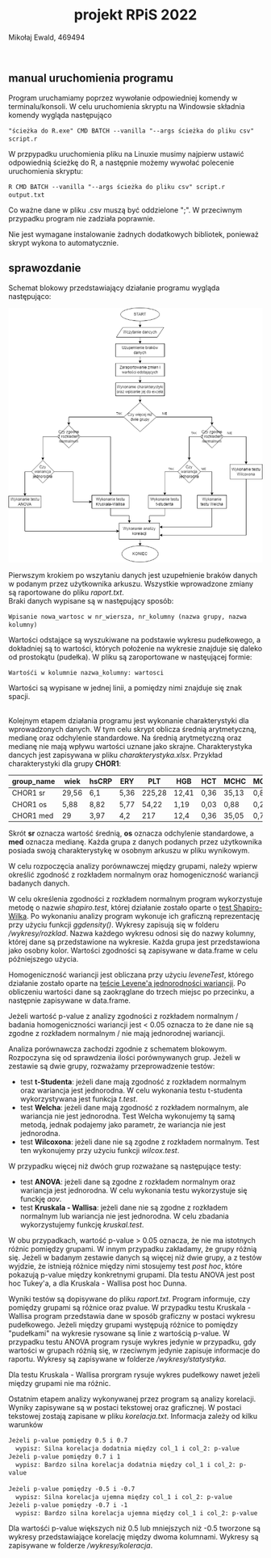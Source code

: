 <h1 align="center"> projekt RPiS 2022 </h1>
Mikołaj Ewald, 469494

&nbsp;<br>

## manual uruchomienia programu

Program uruchamiamy poprzez wywołanie odpowiedniej komendy w terminalu/konsoli. W celu uruchomienia skryptu na Windowsie składnia komendy wygląda następująco 

```
"ścieżka do R.exe" CMD BATCH --vanilla "--args ścieżka do pliku csv" script.r
```
W przpypadku uruchomienia pliku na Linuxie musimy najpierw ustawić odpowiednią ścieżkę do R, a następnie możemy wywołać polecenie uruchomienia skryptu:
```
R CMD BATCH --vanilla "--args ścieżka do pliku csv" script.r output.txt
```
Co ważne dane w pliku .csv muszą być oddzielone ";". W przeciwnym przypadku program nie zadziała poprawnie. 

Nie jest wymagane instalowanie żadnych dodatkowych bibliotek, ponieważ skrypt wykona to automatycznie.

## sprawozdanie
Schemat blokowy przedstawiający działanie programu wygląda następująco: 
<br>

<img src="wykres.png"></imhg>

Pierwszym krokiem po wszytaniu danych jest uzupełnienie braków danych w podanym przez użytkownika arkuszu. Wszystkie wprowadzone zmiany są raportowane do pliku *raport.txt*. <br>
Braki danych wypisane są w następujący sposób:
```
Wpisanie nowa_wartosc w nr_wiersza, nr_kolumny (nazwa grupy, nazwa kolumny)
```
Wartości odstające są wyszukiwane na podstawie wykresu pudełkowego, a dokładniej są to wartości, których położenie na wykresie znajduje się daleko od prostokątu (pudełka). W pliku są zaroportowane w nastęującej formie:
```
Wartośći w kolumnie nazwa_kolumny: wartosci
```
Wartości są wypisane w jednej linii, a pomiędzy nimi znajduje się znak spacji.
<br><br>

Kolejnym etapem działania programu jest wykonanie charakterystyki dla wprowadzonych danych. W tym celu skrypt oblicza średnią arytmetyczną, medianę oraz odchylenie standardowe. Na średnią arytmetyczną oraz medianę nie mają wpływu wartości uznane jako skrajne. Charakterystyka dancych jest zapisywana w pliku *charakterystyka.xlsx*. Przykład charakterystyki dla grupy **CHOR1**:

| group\_name | wiek  | hsCRP | ERY  | PLT    | HGB   | HCT  | MCHC  | MON  | LEU   |
| ----------- | ----- | ----- | ---- | ------ | ----- | ---- | ----- | ---- | ----- |
| CHOR1 sr    | 29,56 | 6,1   | 5,36 | 225,28 | 12,41 | 0,36 | 35,13 | 0,86 | 12,02 |
| CHOR1 os    | 5,88  | 8,82  | 5,77 | 54,22  | 1,19  | 0,03 | 0,88  | 0,29 | 2,58  |
| CHOR1 med   | 29    | 3,97  | 4,2  | 217    | 12,4  | 0,36 | 35,05 | 0,76 | 11,66 |

Skrót **sr** oznacza wartość średnią, **os** oznacza odchylenie standardowe, a **med** oznacza medianę. Każda grupa z danych podanych przez użytkownika posiada swoją charakterystykę w osobnym arkuszu w pliku wynikowym. 

W celu rozpoczęcia analizy porównawczej między grupami, należy wpierw określić zgodność z rozkładem normalnym oraz homogeniczność wariancji badanych danych.

W celu określenia zgodności z rozkładem normalnym program wykorzystuje metodę o nazwie *shapiro.test*, której działanie zostało oparte o [test Shapiro-Wilka](https://pl.wikipedia.org/wiki/Test_Shapiro-Wilka). Po wykonaniu analizy program wykonuje ich graficzną reprezentację przy użyciu funkcji *ggdensity()*. Wykresy zapisują się w folderu */wykresy/rozklad*. Nazwa każdego wykresu odnosi się do nazwy kolumny, której dane są przedstawione na wykresie. Każda grupa jest przedstawiona jako osobny kolor. Wartości zgodności są zapisywane w data.frame w celu późniejszego użycia. 

Homogeniczność wariancji jest obliczana przy użyciu *leveneTest*, którego działanie zostało oparte na [teście Levene'a jednorodności wariancji](https://pl.wikipedia.org/wiki/Test_Levene%E2%80%99a_jednorodno%C5%9Bci_wariancji). Po obliczeniu wartości dane są zaokrąglane do trzech miejsc po przecinku, a następnie zapisywane w data.frame.

Jeżeli wartość p-value z analizy zgodności z rozkładem normalnym / badania homogeniczności wariancji jest < 0.05 oznacza to że dane nie są zgodne z rozkładem normalnym / nie mają jednorodnej wariancji.

Analiza porównawcza zachodzi zgodnie z schematem blokowym. Rozpoczyna się od sprawdzenia ilości porównywanych grup. Jeżeli w zestawie są dwie grupy, rozważamy przeprowadzenie testów:

- test **t-Studenta**: jeżeli dane mają zgodność z rozkładem normalnym oraz wariancja jest jednorodna. W celu wykonania testu t-studenta wykorzystywana jest funkcja *t.test*. 
- test **Welcha**: jeżeli dane mają zgodność z rozkładem normalnym, ale wariancja nie jest jednorodna. Test Welcha wykonujemy tą samą metodą, jednak podajemy jako parametr, że wariancja nie jest jednorodna.
- test **Wilcoxona**: jeżeli dane nie są zgodne z rozkładem normalnym. Test ten wykonujemy przy użyciu funkcji *wilcox.test*.

W przypadku więcej niż dwóch grup rozważane są następujące testy:

- test **ANOVA**: jeżeli dane są zgodne z rozkładem normalnym oraz wariancja jest jednorodna. W celu wykonania testu wykorzystuje się funckję *aov*.
- test **Kruskala - Wallisa**: jeżeli dane nie są zgodne z rozkładem normalnym lub wariancja nie jest jednorodna. W celu zbadania wykorzystujemy funkcję *kruskal.test*.

W obu przypadkach, wartość p-value > 0.05 oznacza, że nie ma istotnych różnic pomiędzy grupami. W innym przypadku zakładamy, że grupy różnią się. Jeżeli w badanym zestawie danych są więcej niż dwie grupy, a z testów wyjdzie, że istnieją różnice między nimi stosujemy test *post hoc*, które pokazują p-value między konkretnymi grupami. Dla testu ANOVA jest post hoc Tukey'a, a dla Kruskala - Wallisa post hoc Dunna. 

Wyniki testów są dopisywane do pliku *raport.txt*. Program informuje, czy pomiędzy grupami są różnice oraz pvalue. W przypadku testu Kruskala - Wallisa program przedstawia dane w sposób graficzny w postaci wykresu pudełkowego. Jeżeli między grupami występują różnice to pomiędzy "pudełkami" na wykresie rysowane są linie z wartością p-value. W przypadku testu ANOVA program rysuje wykres jedynie w przypadku, gdy wartości w grupach różnią się, w rzeciwnym jedynie zapisuje informacje do raportu. Wykresy są zapisywane w folderze */wykresy/statystyka*.

Dla testu Kruskala - Wallisa prorgram rysuje wykres pudełkowy nawet jeżeli między grupami nie ma różnic.

Ostatnim etapem analizy wykonywanej przez program są analizy korelacji. Wyniky zapisywane są w postaci tekstowej oraz graficznej. W postaci tekstowej zostają zapisane w pliku *korelacja.txt*. Informacja zależy od kilku warunków
```
Jeżeli p-value pomiędzy 0.5 i 0.7 
  wypisz: Silna korelacja dodatnia między col_1 i col_2: p-value
Jeżeli p-value pomiędzy 0.7 i 1
  wypisz: Bardzo silna korelacja dodatnia między col_1 i col_2: p-value

Jeżeli p-value pomiędzy -0.5 i -0.7 
  wypisz: Silna korelacja ujemna między col_1 i col_2: p-value
Jeżeli p-value pomiędzy -0.7 i -1
  wypisz: Bardzo silna korelacja ujemna między col_1 i col_2: p-value
```


Dla wartośći p-value większych niż 0.5 lub mniejszych niż -0.5 tworzone są wykresy przedstawiające korelację między dwoma kolumnami. Wykresy są zapisywane w folderze */wykresy/koleracja*. 